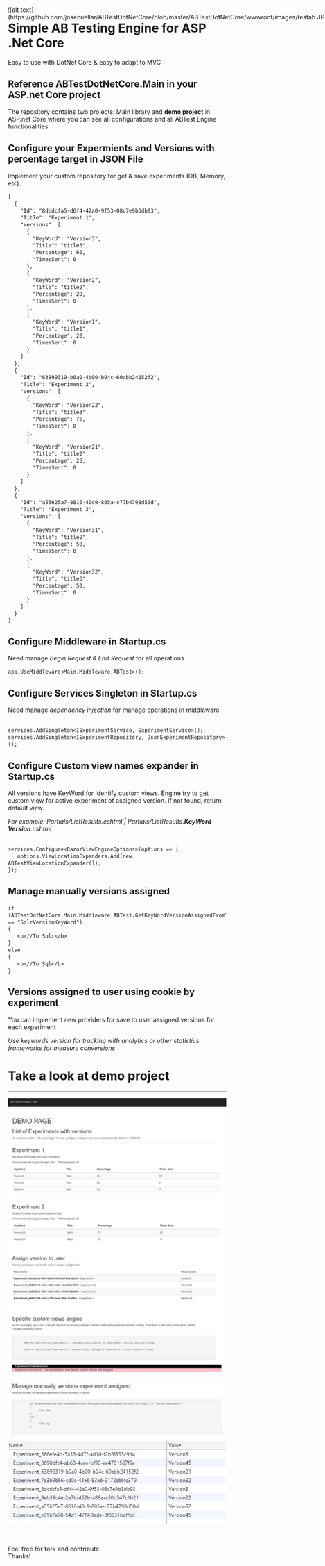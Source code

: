 <html>
<body>

<div>
<div style="float:left">
![alt text](https://github.com/josecuellar/ABTestDotNetCore/blob/master/ABTestDotNetCore/wwwroot/images/testab.JPG)
</div>
<h1>Simple AB Testing Engine for ASP .Net Core</h1>
<p>Easy to use with DotNet Core & easy to adapt to MVC</p>
</div>

<h2>Reference ABTestDotNetCore.Main in your ASP.net Core project</h2> 
<p>The repository contains two projects: Main library and <b>demo project</b> in ASP.net Core where you can see all configurations and all ABTest Engine functionalities</p>

<h2>Configure your Expermients and Versions with percentage target in JSON File</h2> 
<p>Implement your custom repository for get & save experiments (DB, Memory, etc).</p>

```
[
  {
    "Id": "8dcdcfa5-d6f4-42a0-9f53-08c7e9b3db93",
    "Title": "Experiment 1",
    "Versions": [
      {
        "KeyWord": "Version3",
        "Title": "title3",
        "Percentage": 60,
        "TimesSent": 0
      },
      {
        "KeyWord": "Version2",
        "Title": "title2",
        "Percentage": 20,
        "TimesSent": 0
      },
      {
        "KeyWord": "Version1",
        "Title": "title1",
        "Percentage": 20,
        "TimesSent": 0
      }
    ]
  },
  {
    "Id": "63899319-b0a0-4b00-b04c-60abb24152f2",
    "Title": "Experiment 2",
    "Versions": [
      {
        "KeyWord": "Version22",
        "Title": "title3",
        "Percentage": 75,
        "TimesSent": 0
      },
      {
        "KeyWord": "Version21",
        "Title": "title2",
        "Percentage": 25,
        "TimesSent": 0
      }
    ]
  },
  {
    "Id": "a55625a7-8816-40c9-805a-c77b4798d50d",
    "Title": "Experiment 3",
    "Versions": [
      {
        "KeyWord": "Version31",
        "Title": "title2",
        "Percentage": 50,
        "TimesSent": 0
      },
      {
        "KeyWord": "Version32",
        "Title": "title3",
        "Percentage": 50,
        "TimesSent": 0
      }
    ]
  }
]
```


<h2>Configure Middleware in Startup.cs</h2> 
<p>Need manage <i>Begin Request</i> & <i>End Request</i> for all operations</p>

```
app.UseMiddleware<Main.Middleware.ABTest>();

```

<h2>Configure Services Singleton in Startup.cs</h2> 
<p>Need manage <i>dependency injection</i> for manage operations in middleware</p>

```
 
services.AddSingleton<IExperimentService, ExperimentService>();
services.AddSingleton<IExperimentRepository, JsonExperimentRepository>();

 ```

<h2>Configure Custom view names expander in Startup.cs</h2> 
<p>All versions have KeyWord for identify custom views. Engine try to get custom view for active experiment of assigned version. If not found, return default view. </p>
<p><i>For example: Partials/ListResults.cshtml | Partials/ListResults.<B>KeyWord Version</B>.cshtml</i></p>

```
 
services.Configure<RazorViewEngineOptions>(options => {
   options.ViewLocationExpanders.Add(new ABTestViewLocationExpander());
});

```

<h2>Manage manually versions assigned</h2> 

```
if (ABTestDotNetCore.Main.Middleware.ABTest.GetKeyWordVersionAssignedFromTitle("SolrVsSQL") == "SolrVersionKeyWord")
{
   <b>//To Solr</b>
}
else
{
   <b>//To Sql</b>
}
```

<h2>Versions assigned to user using cookie by experiment</h2> 

<p>You can implement new providers for save to user assigned versions for each experiment</p>

<p><i>Use keywords version for tracking with analytics or other statistics frameworks for measure conversions</i></p> 


<h1>Take a look at demo project</h1>

<hr>


![alt text](https://github.com/josecuellar/ABTestDotNetCore/blob/master/ABTestDotNetCore/wwwroot/images/demo1.jpg)
![alt text](https://github.com/josecuellar/ABTestDotNetCore/blob/master/ABTestDotNetCore/wwwroot/images/demo2.jpg)
![alt text](https://github.com/josecuellar/ABTestDotNetCore/blob/master/ABTestDotNetCore/wwwroot/images/demo3.jpg)
![alt text](https://github.com/josecuellar/ABTestDotNetCore/blob/master/ABTestDotNetCore/wwwroot/images/demo4.jpg)

<br>

Feel free for fork and contribute!<br>
Thanks!

</body>
</html>



